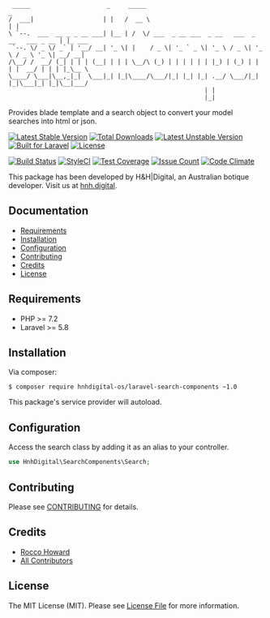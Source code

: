 ```
 _____                     _     _____                                              _       
/  ___|                   | |   /  __ \                                            | |      
\ `--.  ___  __ _ _ __ ___| |__ | /  \/ ___  _ __ ___  _ __   ___  _ __   ___ _ __ | |_ ___ 
 `--. \/ _ \/ _` | '__/ __| '_ \| |    / _ \| '_ ` _ \| '_ \ / _ \| '_ \ / _ \ '_ \| __/ __|
/\__/ /  __/ (_| | | | (__| | | | \__/\ (_) | | | | | | |_) | (_) | | | |  __/ | | | |_\__ \
\____/ \___|\__,_|_|  \___|_| |_|\____/\___/|_| |_| |_| .__/ \___/|_| |_|\___|_| |_|\__|___/
                                                      | |                                   
                                                      |_|                                   
```

Provides blade template and a search object to convert your model searches into html or json.

[![Latest Stable Version](https://poser.pugx.org/hnhdigital-os/laravel-search-components/v/stable.svg)](https://packagist.org/packages/hnhdigital-os/laravel-search-components) [![Total Downloads](https://poser.pugx.org/hnhdigital-os/laravel-search-components/downloads.svg)](https://packagist.org/packages/hnhdigital-os/laravel-search-components) [![Latest Unstable Version](https://poser.pugx.org/hnhdigital-os/laravel-search-components/v/unstable.svg)](https://packagist.org/packages/hnhdigital-os/laravel-search-components) [![Built for Laravel](https://img.shields.io/badge/Built_for-Laravel-green.svg)](https://laravel.com/) [![License](https://poser.pugx.org/hnhdigital-os/laravel-search-components/license.svg)](https://packagist.org/packages/hnhdigital-os/laravel-search-components)

[![Build Status](https://travis-ci.org/hnhdigital-os/laravel-search-components.svg?branch=master)](https://travis-ci.org/hnhdigital-os/laravel-search-components) [![StyleCI](https://styleci.io/repos/116639586/shield?branch=master)](https://styleci.io/repos/116639586) [![Test Coverage](https://codeclimate.com/github/hnhdigital-os/laravel-search-components/badges/coverage.svg)](https://codeclimate.com/github/hnhdigital-os/laravel-search-components/coverage) [![Issue Count](https://codeclimate.com/github/hnhdigital-os/laravel-search-components/badges/issue_count.svg)](https://codeclimate.com/github/hnhdigital-os/laravel-search-components) [![Code Climate](https://codeclimate.com/github/hnhdigital-os/laravel-search-components/badges/gpa.svg)](https://codeclimate.com/github/hnhdigital-os/laravel-search-components)

This package has been developed by H&H|Digital, an Australian botique developer. Visit us at [hnh.digital](http://hnh.digital).

## Documentation

* [Requirements](#requirements)
* [Installation](#install)
* [Configuration](#configuration)
* [Contributing](#contributing)
* [Credits](#credits)
* [License](#license)

## Requirements

* PHP >= 7.2
* Laravel >= 5.8

## Installation

Via composer:

`$ composer require hnhdigital-os/laravel-search-components ~1.0`

This package's service provider will autoload.

## Configuration

Access the search class by adding it as an alias to your controller.

```php
use HnhDigital\SearchComponents\Search;
```

## Contributing

Please see [CONTRIBUTING](https://github.com/hnhdigital-os/laravel-search-components/blob/master/CONTRIBUTING.md) for details.

## Credits

* [Rocco Howard](https://github.com/RoccoHoward)
* [All Contributors](https://github.com/hnhdigital-os/laravel-search-components/contributors)

## License

The MIT License (MIT). Please see [License File](https://github.com/hnhdigital-os/laravel-search-components/blob/master/LICENSE) for more information.

